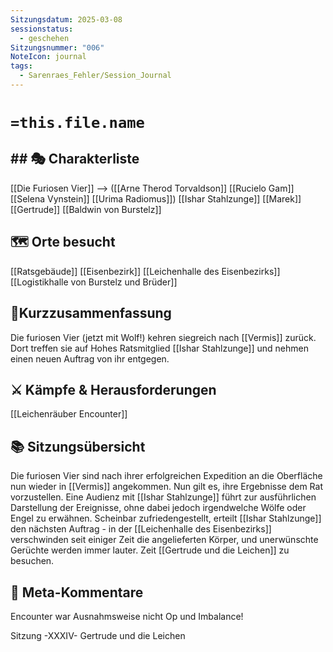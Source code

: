 ```yaml
---
Sitzungsdatum: 2025-03-08
sessionstatus:
  - geschehen
Sitzungsnummer: "006"
NoteIcon: journal
tags:
  - Sarenraes_Fehler/Session_Journal
---
```

# `=this.file.name`
## ## 🎭 Charakterliste 
[[Die Furiosen Vier]] -->
([[Arne Therod Torvaldson]] [[Rucielo Gam]] [[Selena Vynstein]] [[Urima Radiomus]])
[[Ishar Stahlzunge]]
[[Marek]]
[[Gertrude]]
[[Baldwin von Burstelz]]
## 🗺️ Orte besucht
[[Ratsgebäude]]
[[Eisenbezirk]]
[[Leichenhalle des Eisenbezirks]]
[[Logistikhalle von Burstelz und Brüder]]

## 📜Kurzzusammenfassung
Die furiosen Vier (jetzt mit Wolf!) kehren siegreich nach [[Vermis]] zurück. Dort treffen sie auf Hohes Ratsmitglied [[Ishar Stahlzunge]] und nehmen einen neuen Auftrag von ihr entgegen.

## ⚔️ Kämpfe & Herausforderungen
[[Leichenräuber Encounter]]

## 📚 Sitzungsübersicht
Die furiosen Vier sind nach ihrer erfolgreichen Expedition an die Oberfläche nun wieder in [[Vermis]] angekommen. Nun gilt es, ihre Ergebnisse dem Rat vorzustellen.
Eine Audienz mit [[Ishar Stahlzunge]] führt zur ausführlichen Darstellung der Ereignisse, ohne dabei jedoch irgendwelche Wölfe oder Engel zu erwähnen. Scheinbar zufriedengestellt, erteilt [[Ishar Stahlzunge]] den nächsten Auftrag - in der [[Leichenhalle des Eisenbezirks]] verschwinden seit einiger Zeit die angelieferten Körper, und unerwünschte Gerüchte werden immer lauter. Zeit [[Gertrude und die Leichen]] zu besuchen.

## 🎲 Meta-Kommentare
Encounter war Ausnahmsweise nicht Op und Imbalance!

Sitzung -XXXIV- Gertrude und die Leichen